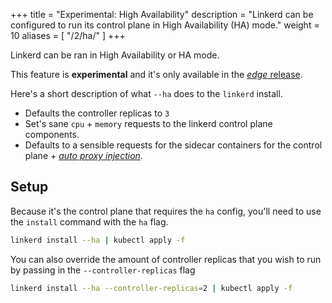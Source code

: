 +++
title = "Experimental: High Availability"
description = "Linkerd can be configured to run its control plane in High Availability (HA) mode."
weight = 10
aliases = [
  "/2/ha/"
]
+++

Linkerd can be ran in High Availability or HA mode.

This feature is **experimental** and it's only available in the
[_edge_ release](/2/edge/).

Here's a short description of what `--ha` does to the `linkerd` install.

* Defaults the controller replicas to `3`
* Set's sane `cpu` + `memory` requests to the linkerd control plane components.
* Defaults to a sensible requests for the sidecar containers for the control
  plane + [_auto proxy injection_](/2/features/proxy-injection/).

## Setup

Because it's the control plane that requires the `ha` config, you'll need to
use the `install` command with the `ha` flag.

```bash
linkerd install --ha | kubectl apply -f
```

You can also override the amount of controller replicas that you wish to run by
passing in the `--controller-replicas` flag

```bash
linkerd install --ha --controller-replicas=2 | kubectl apply -f
```
